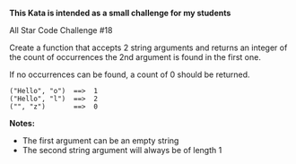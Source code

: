 **This Kata is intended as a small challenge for my students**

All Star Code Challenge #18

Create a function that accepts 2 string arguments and returns an integer of the count of occurrences the 2nd argument is found in the first one.

If no occurrences can be found, a count of 0 should be returned.

```
("Hello", "o")  ==>  1
("Hello", "l")  ==>  2
("", "z")       ==>  0
```

**Notes:**
* The first argument can be an empty string
* The second string argument will always be of length 1